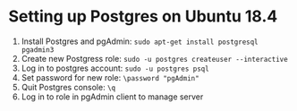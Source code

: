 # Setting up Postgres on Ubuntu 18.4


1. Install Postgres and pgAdmin: `sudo apt-get install postgresql pgadmin3`
2. Create new Postgress role: `sudo -u postgres createuser --interactive`
3. Log in to postgres account: `sudo -u postgres psql`
4. Set password for new role: `\password "pgAdmin"`
5. Quit Postgres console: `\q`
5. Log in to role in pgAdmin client to manage server